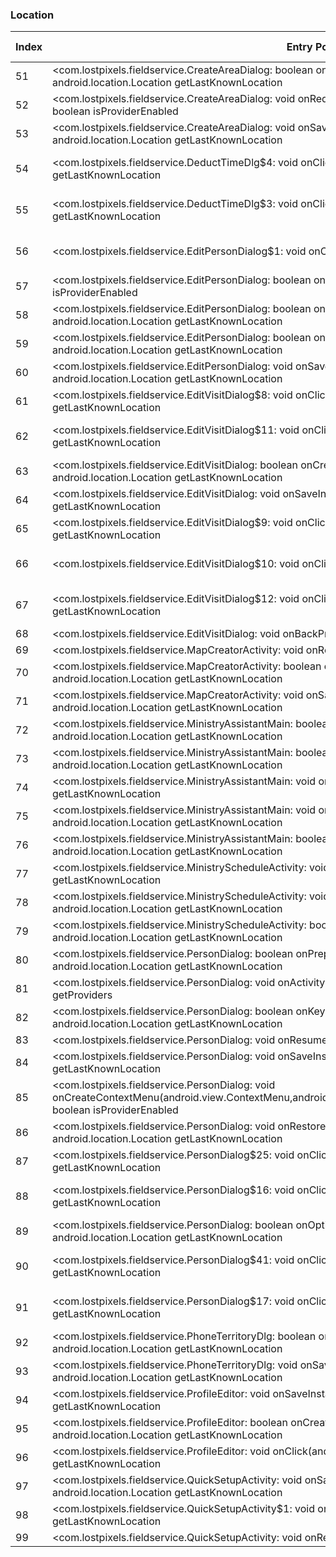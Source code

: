### Location
| Index | Entry Point & APIs | Screen shot | Resource id | Label |
| ------------- | ------------- | ------------- |-------------|-------------|
| 51 | <com.lostpixels.fieldservice.CreateAreaDialog: boolean onKeyDown(int,android.view.KeyEvent)>; android.location.Location getLastKnownLocation | ![](D:\COSMOS\output\py\Play_win8\Productivity\com.lostpixels.fieldservice\com.lostpixels.fieldservice.CreateAreaDialog.png) |  | |
| 52 | <com.lostpixels.fieldservice.CreateAreaDialog: void onRequestPermissionsResult(int,java.lang.String[],int[])>; boolean isProviderEnabled | ![](D:\COSMOS\output\py\Play_win8\Productivity\com.lostpixels.fieldservice\com.lostpixels.fieldservice.CreateAreaDialog.png) |  | |
| 53 | <com.lostpixels.fieldservice.CreateAreaDialog: void onSaveInstanceState(android.os.Bundle)>; android.location.Location getLastKnownLocation | ![](D:\COSMOS\output\py\Play_win8\Productivity\com.lostpixels.fieldservice\com.lostpixels.fieldservice.CreateAreaDialog.png) |  | |
| 54 | <com.lostpixels.fieldservice.DeductTimeDlg$4: void onClick(android.view.View)>; android.location.Location getLastKnownLocation | ![](D:\COSMOS\output\py\Play_win8\Productivity\com.lostpixels.fieldservice\com.lostpixels.fieldservice.DeductTimeDlg.png) | {'2131362210': <sensitive_component.SensitiveComponent.SensitiveView object at 0x0000012523DADA58>} | |
| 55 | <com.lostpixels.fieldservice.DeductTimeDlg$3: void onClick(android.view.View)>; android.location.Location getLastKnownLocation | ![](D:\COSMOS\output\py\Play_win8\Productivity\com.lostpixels.fieldservice\com.lostpixels.fieldservice.DeductTimeDlg.png) | {'2131362204': <sensitive_component.SensitiveComponent.SensitiveView object at 0x0000012523DAD940>} | |
| 56 | <com.lostpixels.fieldservice.EditPersonDialog$1: void onClick(android.view.View)>; boolean isProviderEnabled | ![](D:\COSMOS\output\py\Play_win8\Productivity\com.lostpixels.fieldservice\com.lostpixels.fieldservice.EditPersonDialog.png) | {'2131362261': <sensitive_component.SensitiveComponent.SensitiveView object at 0x0000012523F5D7B8>} | |
| 57 | <com.lostpixels.fieldservice.EditPersonDialog: boolean onOptionsItemSelected(android.view.MenuItem)>; boolean isProviderEnabled | ![](D:\COSMOS\output\py\Play_win8\Productivity\com.lostpixels.fieldservice\com.lostpixels.fieldservice.EditPersonDialog.png) |  | |
| 58 | <com.lostpixels.fieldservice.EditPersonDialog: boolean onCreateOptionsMenu(android.view.Menu)>; android.location.Location getLastKnownLocation | ![](D:\COSMOS\output\py\Play_win8\Productivity\com.lostpixels.fieldservice\com.lostpixels.fieldservice.EditPersonDialog.png) |  | |
| 59 | <com.lostpixels.fieldservice.EditPersonDialog: boolean onKeyDown(int,android.view.KeyEvent)>; android.location.Location getLastKnownLocation | ![](D:\COSMOS\output\py\Play_win8\Productivity\com.lostpixels.fieldservice\com.lostpixels.fieldservice.EditPersonDialog.png) |  | |
| 60 | <com.lostpixels.fieldservice.EditPersonDialog: void onSaveInstanceState(android.os.Bundle)>; android.location.Location getLastKnownLocation | ![](D:\COSMOS\output\py\Play_win8\Productivity\com.lostpixels.fieldservice\com.lostpixels.fieldservice.EditPersonDialog.png) |  | |
| 61 | <com.lostpixels.fieldservice.EditVisitDialog$8: void onClick(android.view.View)>; android.location.Location getLastKnownLocation | ![](D:\COSMOS\output\py\Play_win8\Productivity\com.lostpixels.fieldservice\com.lostpixels.fieldservice.EditVisitDialog.png) |  | |
| 62 | <com.lostpixels.fieldservice.EditVisitDialog$11: void onClick(android.view.View)>; android.location.Location getLastKnownLocation | ![](D:\COSMOS\output\py\Play_win8\Productivity\com.lostpixels.fieldservice\com.lostpixels.fieldservice.EditVisitDialog.png) | {'2131362297': <sensitive_component.SensitiveComponent.SensitiveView object at 0x0000012523F5D940>} | |
| 63 | <com.lostpixels.fieldservice.EditVisitDialog: boolean onCreateOptionsMenu(android.view.Menu)>; android.location.Location getLastKnownLocation | ![](D:\COSMOS\output\py\Play_win8\Productivity\com.lostpixels.fieldservice\com.lostpixels.fieldservice.EditVisitDialog.png) |  | |
| 64 | <com.lostpixels.fieldservice.EditVisitDialog: void onSaveInstanceState(android.os.Bundle)>; android.location.Location getLastKnownLocation | ![](D:\COSMOS\output\py\Play_win8\Productivity\com.lostpixels.fieldservice\com.lostpixels.fieldservice.EditVisitDialog.png) |  | |
| 65 | <com.lostpixels.fieldservice.EditVisitDialog$9: void onClick(android.view.View)>; android.location.Location getLastKnownLocation | ![](D:\COSMOS\output\py\Play_win8\Productivity\com.lostpixels.fieldservice\com.lostpixels.fieldservice.EditVisitDialog.png) |  | |
| 66 | <com.lostpixels.fieldservice.EditVisitDialog$10: void onClick(android.view.View)>; boolean isProviderEnabled | ![](D:\COSMOS\output\py\Play_win8\Productivity\com.lostpixels.fieldservice\com.lostpixels.fieldservice.EditVisitDialog.png) | {'2131362294': <sensitive_component.SensitiveComponent.SensitiveView object at 0x0000012523F5DB70>} | |
| 67 | <com.lostpixels.fieldservice.EditVisitDialog$12: void onClick(android.view.View)>; android.location.Location getLastKnownLocation | ![](D:\COSMOS\output\py\Play_win8\Productivity\com.lostpixels.fieldservice\com.lostpixels.fieldservice.EditVisitDialog.png) | {'2131362301': <sensitive_component.SensitiveComponent.SensitiveView object at 0x0000012523F5D160>} | |
| 68 | <com.lostpixels.fieldservice.EditVisitDialog: void onBackPressed()>; android.location.Location getLastKnownLocation | ![](D:\COSMOS\output\py\Play_win8\Productivity\com.lostpixels.fieldservice\com.lostpixels.fieldservice.EditVisitDialog.png) |  | |
| 69 | <com.lostpixels.fieldservice.MapCreatorActivity: void onResume()>; android.location.Location getLastKnownLocation | ![](D:\COSMOS\output\py\Play_win8\Productivity\com.lostpixels.fieldservice\com.lostpixels.fieldservice.MapCreatorActivity.png) |  | |
| 70 | <com.lostpixels.fieldservice.MapCreatorActivity: boolean onCreateOptionsMenu(android.view.Menu)>; android.location.Location getLastKnownLocation | ![](D:\COSMOS\output\py\Play_win8\Productivity\com.lostpixels.fieldservice\com.lostpixels.fieldservice.MapCreatorActivity.png) |  | |
| 71 | <com.lostpixels.fieldservice.MapCreatorActivity: void onSaveInstanceState(android.os.Bundle)>; android.location.Location getLastKnownLocation | ![](D:\COSMOS\output\py\Play_win8\Productivity\com.lostpixels.fieldservice\com.lostpixels.fieldservice.MapCreatorActivity.png) |  | |
| 72 | <com.lostpixels.fieldservice.MinistryAssistantMain: boolean onKeyDown(int,android.view.KeyEvent)>; android.location.Location getLastKnownLocation | ![](D:\COSMOS\output\py\Play_win8\Productivity\com.lostpixels.fieldservice\com.lostpixels.fieldservice.MinistryAssistantMain.png) |  | |
| 73 | <com.lostpixels.fieldservice.MinistryAssistantMain: boolean onCreateOptionsMenu(android.view.Menu)>; android.location.Location getLastKnownLocation | ![](D:\COSMOS\output\py\Play_win8\Productivity\com.lostpixels.fieldservice\com.lostpixels.fieldservice.MinistryAssistantMain.png) |  | |
| 74 | <com.lostpixels.fieldservice.MinistryAssistantMain: void onResume()>; android.location.Location getLastKnownLocation | ![](D:\COSMOS\output\py\Play_win8\Productivity\com.lostpixels.fieldservice\com.lostpixels.fieldservice.MinistryAssistantMain.png) |  | |
| 75 | <com.lostpixels.fieldservice.MinistryAssistantMain: void onSaveInstanceState(android.os.Bundle)>; android.location.Location getLastKnownLocation | ![](D:\COSMOS\output\py\Play_win8\Productivity\com.lostpixels.fieldservice\com.lostpixels.fieldservice.MinistryAssistantMain.png) |  | |
| 76 | <com.lostpixels.fieldservice.MinistryAssistantMain: boolean onPrepareOptionsMenu(android.view.Menu)>; android.location.Location getLastKnownLocation | ![](D:\COSMOS\output\py\Play_win8\Productivity\com.lostpixels.fieldservice\com.lostpixels.fieldservice.MinistryAssistantMain.png) |  | |
| 77 | <com.lostpixels.fieldservice.MinistryScheduleActivity: void onDestroy()>; android.location.Location getLastKnownLocation | ![](D:\COSMOS\output\py\Play_win8\Productivity\com.lostpixels.fieldservice\com.lostpixels.fieldservice.MinistryScheduleActivity.png) |  | |
| 78 | <com.lostpixels.fieldservice.MinistryScheduleActivity: void onSaveInstanceState(android.os.Bundle)>; android.location.Location getLastKnownLocation | ![](D:\COSMOS\output\py\Play_win8\Productivity\com.lostpixels.fieldservice\com.lostpixels.fieldservice.MinistryScheduleActivity.png) |  | |
| 79 | <com.lostpixels.fieldservice.MinistryScheduleActivity: boolean onCreateOptionsMenu(android.view.Menu)>; android.location.Location getLastKnownLocation | ![](D:\COSMOS\output\py\Play_win8\Productivity\com.lostpixels.fieldservice\com.lostpixels.fieldservice.MinistryScheduleActivity.png) |  | |
| 80 | <com.lostpixels.fieldservice.PersonDialog: boolean onPrepareOptionsMenu(android.view.Menu)>; android.location.Location getLastKnownLocation | ![](D:\COSMOS\output\py\Play_win8\Productivity\com.lostpixels.fieldservice\com.lostpixels.fieldservice.PersonDialog.png) |  | |
| 81 | <com.lostpixels.fieldservice.PersonDialog: void onActivityResult(int,int,android.content.Intent)>; java.util.List getProviders | ![](D:\COSMOS\output\py\Play_win8\Productivity\com.lostpixels.fieldservice\com.lostpixels.fieldservice.PersonDialog.png) |  | |
| 82 | <com.lostpixels.fieldservice.PersonDialog: boolean onKeyDown(int,android.view.KeyEvent)>; android.location.Location getLastKnownLocation | ![](D:\COSMOS\output\py\Play_win8\Productivity\com.lostpixels.fieldservice\com.lostpixels.fieldservice.PersonDialog.png) |  | |
| 83 | <com.lostpixels.fieldservice.PersonDialog: void onResume()>; android.location.Location getLastKnownLocation | ![](D:\COSMOS\output\py\Play_win8\Productivity\com.lostpixels.fieldservice\com.lostpixels.fieldservice.PersonDialog.png) |  | |
| 84 | <com.lostpixels.fieldservice.PersonDialog: void onSaveInstanceState(android.os.Bundle)>; android.location.Location getLastKnownLocation | ![](D:\COSMOS\output\py\Play_win8\Productivity\com.lostpixels.fieldservice\com.lostpixels.fieldservice.PersonDialog.png) |  | |
| 85 | <com.lostpixels.fieldservice.PersonDialog: void onCreateContextMenu(android.view.ContextMenu,android.view.View,android.view.ContextMenu$ContextMenuInfo)>; boolean isProviderEnabled | ![](D:\COSMOS\output\py\Play_win8\Productivity\com.lostpixels.fieldservice\com.lostpixels.fieldservice.PersonDialog.png) |  | |
| 86 | <com.lostpixels.fieldservice.PersonDialog: void onRestoreInstanceState(android.os.Bundle)>; android.location.Location getLastKnownLocation | ![](D:\COSMOS\output\py\Play_win8\Productivity\com.lostpixels.fieldservice\com.lostpixels.fieldservice.PersonDialog.png) |  | |
| 87 | <com.lostpixels.fieldservice.PersonDialog$25: void onClick(android.view.View)>; android.location.Location getLastKnownLocation | ![](D:\COSMOS\output\py\Play_win8\Productivity\com.lostpixels.fieldservice\com.lostpixels.fieldservice.PersonDialog.png) |  | |
| 88 | <com.lostpixels.fieldservice.PersonDialog$16: void onClick(android.view.View)>; android.location.Location getLastKnownLocation | ![](D:\COSMOS\output\py\Play_win8\Productivity\com.lostpixels.fieldservice\com.lostpixels.fieldservice.PersonDialog.png) | {'2131362450': <sensitive_component.SensitiveComponent.SensitiveView object at 0x000001252403E5C0>} | |
| 89 | <com.lostpixels.fieldservice.PersonDialog: boolean onOptionsItemSelected(android.view.MenuItem)>; android.location.Location getLastKnownLocation | ![](D:\COSMOS\output\py\Play_win8\Productivity\com.lostpixels.fieldservice\com.lostpixels.fieldservice.PersonDialog.png) |  | |
| 90 | <com.lostpixels.fieldservice.PersonDialog$41: void onClick(android.view.View)>; android.location.Location getLastKnownLocation | ![](D:\COSMOS\output\py\Play_win8\Productivity\com.lostpixels.fieldservice\com.lostpixels.fieldservice.PersonDialog.png) | {'2131361930': <sensitive_component.SensitiveComponent.SensitiveView object at 0x000001252403EE48>} | |
| 91 | <com.lostpixels.fieldservice.PersonDialog$17: void onClick(android.view.View)>; android.location.Location getLastKnownLocation | ![](D:\COSMOS\output\py\Play_win8\Productivity\com.lostpixels.fieldservice\com.lostpixels.fieldservice.PersonDialog.png) | {'2131362453': <sensitive_component.SensitiveComponent.SensitiveView object at 0x000001252403E668>} | |
| 92 | <com.lostpixels.fieldservice.PhoneTerritoryDlg: boolean onKeyDown(int,android.view.KeyEvent)>; android.location.Location getLastKnownLocation | ![](D:\COSMOS\output\py\Play_win8\Productivity\com.lostpixels.fieldservice\com.lostpixels.fieldservice.PhoneTerritoryDlg.png) |  | |
| 93 | <com.lostpixels.fieldservice.PhoneTerritoryDlg: void onSaveInstanceState(android.os.Bundle)>; android.location.Location getLastKnownLocation | ![](D:\COSMOS\output\py\Play_win8\Productivity\com.lostpixels.fieldservice\com.lostpixels.fieldservice.PhoneTerritoryDlg.png) |  | |
| 94 | <com.lostpixels.fieldservice.ProfileEditor: void onSaveInstanceState(android.os.Bundle)>; android.location.Location getLastKnownLocation | ![](D:\COSMOS\output\py\Play_win8\Productivity\com.lostpixels.fieldservice\com.lostpixels.fieldservice.ProfileEditor.png) |  | |
| 95 | <com.lostpixels.fieldservice.ProfileEditor: boolean onCreateOptionsMenu(android.view.Menu)>; android.location.Location getLastKnownLocation | ![](D:\COSMOS\output\py\Play_win8\Productivity\com.lostpixels.fieldservice\com.lostpixels.fieldservice.ProfileEditor.png) |  | |
| 96 | <com.lostpixels.fieldservice.ProfileEditor: void onClick(android.view.View)>; android.location.Location getLastKnownLocation | ![](D:\COSMOS\output\py\Play_win8\Productivity\com.lostpixels.fieldservice\com.lostpixels.fieldservice.ProfileEditor.png) |  | |
| 97 | <com.lostpixels.fieldservice.QuickSetupActivity: void onSaveInstanceState(android.os.Bundle)>; android.location.Location getLastKnownLocation | ![](D:\COSMOS\output\py\Play_win8\Productivity\com.lostpixels.fieldservice\com.lostpixels.fieldservice.QuickSetupActivity.png) |  | |
| 98 | <com.lostpixels.fieldservice.QuickSetupActivity$1: void onClick(android.view.View)>; android.location.Location getLastKnownLocation | ![](D:\COSMOS\output\py\Play_win8\Productivity\com.lostpixels.fieldservice\com.lostpixels.fieldservice.QuickSetupActivity.png) |  | |
| 99 | <com.lostpixels.fieldservice.QuickSetupActivity: void onResume()>; android.location.Location getLastKnownLocation | ![](D:\COSMOS\output\py\Play_win8\Productivity\com.lostpixels.fieldservice\com.lostpixels.fieldservice.QuickSetupActivity.png) |  | |
